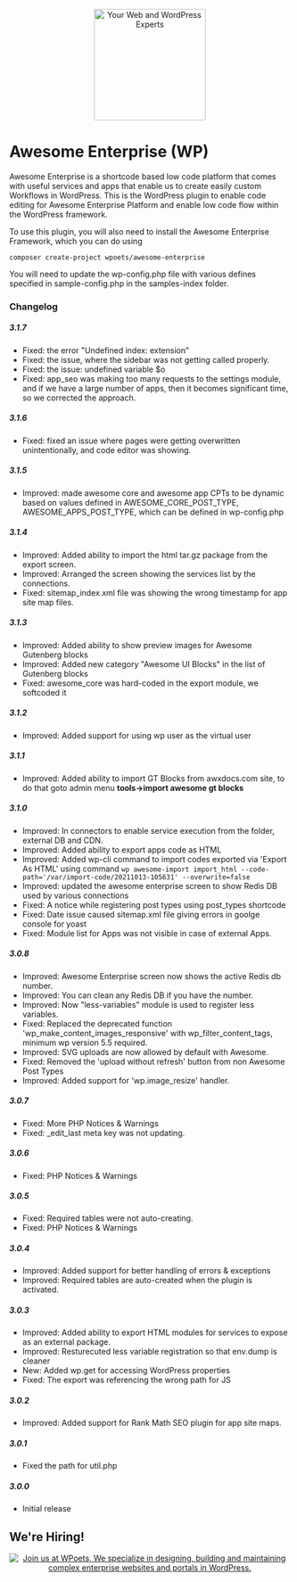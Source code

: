 <p align="center">
	<a href="https://www.wpoets.com/" target="_blank"><img width="200"src="https://www.wpoets.com/wp-content/uploads/2018/05/WPoets-logo-1.svg" alt='Your Web and WordPress Experts'></a>
</p>

# Awesome Enterprise (WP)

Awesome Enterprise is a shortcode based low code platform that comes with useful services and apps that enable us to create easily custom Workflows in WordPress. This is the WordPress plugin to enable code editing for Awesome Enterprise Platform and enable low code flow within the WordPress framework.

To use this plugin, you will also need to install the Awesome Enterprise Framework, which you can do using

`composer create-project wpoets/awesome-enterprise`

You will need to update the wp-config.php file with various defines specified in sample-config.php in the samples-index folder.


### Changelog 

##### 3.1.7

* Fixed: the error "Undefined index: extension"
* Fixed: the issue, where the sidebar was not getting called properly.
* Fixed: the  issue: undefined variable $o
* Fixed: app_seo was making too many requests to the settings module, and if we have a large number of apps, then it becomes significant time, so we corrected the approach.

##### 3.1.6
* Fixed: fixed an issue where pages were getting overwritten unintentionally, and code editor was showing.

##### 3.1.5
* Improved: made awesome core and awesome app CPTs to be dynamic based on values defined in AWESOME_CORE_POST_TYPE, AWESOME_APPS_POST_TYPE, which can be defined in wp-config.php 

##### 3.1.4
* Improved: Added ability to import the html tar.gz package from the export screen.
* Improved: Arranged the screen showing the services list by the connections.
* Fixed: sitemap_index.xml file was showing the wrong timestamp for app site map files.

##### 3.1.3
* Improved: Added ability to show preview images for Awesome Gutenberg blocks
* Improved: Added new category "Awesome UI Blocks" in the list of Gutenberg blocks
* Fixed: awesome_core was hard-coded in the export module, we softcoded it 

##### 3.1.2
* Improved: Added support for using wp user as the virtual user

##### 3.1.1
* Improved: Added ability to import GT Blocks from awxdocs.com site, to do that goto admin menu **__tools->import awesome gt blocks__**

##### 3.1.0
* Improved: In connectors to enable service execution from the folder, external DB and CDN.
* Improved: Added ability to export apps code as HTML
* Improved: Added wp-cli command to import codes exported via 'Export As HTML' using command `wp awesome-import import_html --code-path='/var/import-code/20211013-105631' --overwrite=false`
* Improved: updated the awesome enterprise screen to show Redis DB used by various connections
* Fixed: A notice while registering post types using post_types shortcode
* Fixed: Date issue caused sitemap.xml file giving errors in goolge console for yoast
* Fixed: Module list for Apps was not visible in case of external Apps.

##### 3.0.8
* Improved: Awesome Enterprise screen now shows the active Redis db number.
* Improved: You can clean any Redis DB if you have the number.
* Improved: Now "less-variables" module is used to register less variables.
* Fixed: Replaced the deprecated function 'wp_make_content_images_responsive' with wp_filter_content_tags, minimum wp version 5.5 required.
* Improved: SVG uploads are now allowed by default with Awesome.
* Fixed: Removed the 'upload without refresh' button from non Awesome Post Types
* Improved: Added support for 'wp.image_resize' handler.

##### 3.0.7 
* Fixed: More PHP Notices & Warnings
* Fixed: _edit_last meta key was not updating.
 
##### 3.0.6 
* Fixed: PHP Notices & Warnings

##### 3.0.5 
* Fixed: Required tables were not auto-creating.
* Fixed: PHP Notices & Warnings

##### 3.0.4  
* Improved: Added support for better handling of errors & exceptions
* Improved: Required tables are auto-created when the plugin is activated.

##### 3.0.3  
* Improved: Added ability to export HTML modules for services to expose as an external package.
* Improved: Resturecuted less variable registration so that env.dump is cleaner
* New: Added wp.get for accessing WordPress properties
* Fixed: The export was referencing the wrong path for JS

##### 3.0.2  
* Improved: Added support for Rank Math SEO plugin for app site maps. 

##### 3.0.1  
* Fixed the path for util.php 

##### 3.0.0  
* Initial release

## We're Hiring!

<p align="center">
<a href="https://www.wpoets.com/careers/"><img src="https://www.wpoets.com/wp-content/uploads/2020/11/work-with-us_1776x312.png" alt="Join us at WPoets, We specialize in designing, building and maintaining complex enterprise websites and portals in WordPress."></a>
</p>
